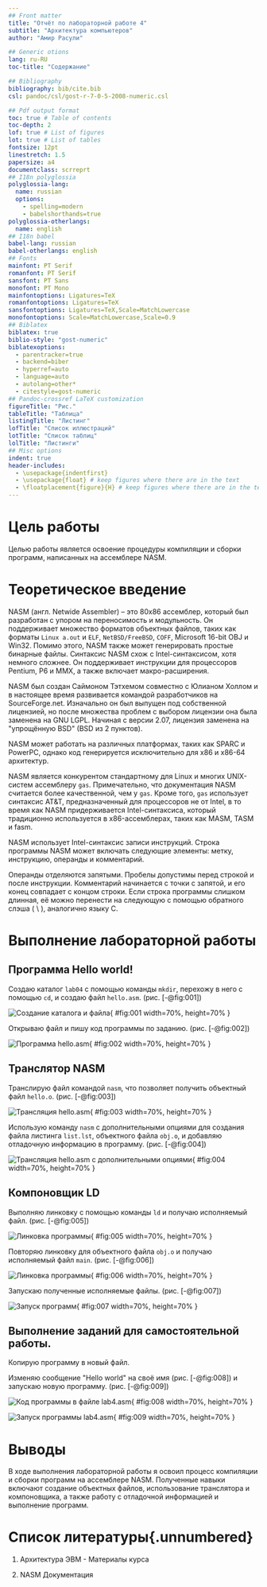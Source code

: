 ```yaml
---
## Front matter
title: "Отчёт по лабораторной работе 4"
subtitle: "Архитектура компьютеров"
author: "Амир Расули"

## Generic otions
lang: ru-RU
toc-title: "Содержание"

## Bibliography
bibliography: bib/cite.bib
csl: pandoc/csl/gost-r-7-0-5-2008-numeric.csl

## Pdf output format
toc: true # Table of contents
toc-depth: 2
lof: true # List of figures
lot: true # List of tables
fontsize: 12pt
linestretch: 1.5
papersize: a4
documentclass: scrreprt
## I18n polyglossia
polyglossia-lang:
  name: russian
  options:
	- spelling=modern
	- babelshorthands=true
polyglossia-otherlangs:
  name: english
## I18n babel
babel-lang: russian
babel-otherlangs: english
## Fonts
mainfont: PT Serif
romanfont: PT Serif
sansfont: PT Sans
monofont: PT Mono
mainfontoptions: Ligatures=TeX
romanfontoptions: Ligatures=TeX
sansfontoptions: Ligatures=TeX,Scale=MatchLowercase
monofontoptions: Scale=MatchLowercase,Scale=0.9
## Biblatex
biblatex: true
biblio-style: "gost-numeric"
biblatexoptions:
  - parentracker=true
  - backend=biber
  - hyperref=auto
  - language=auto
  - autolang=other*
  - citestyle=gost-numeric
## Pandoc-crossref LaTeX customization
figureTitle: "Рис."
tableTitle: "Таблица"
listingTitle: "Листинг"
lofTitle: "Список иллюстраций"
lotTitle: "Список таблиц"
lolTitle: "Листинги"
## Misc options
indent: true
header-includes:
  - \usepackage{indentfirst}
  - \usepackage{float} # keep figures where there are in the text
  - \floatplacement{figure}{H} # keep figures where there are in the text
---
```


# Цель работы

Целью работы является освоение процедуры компиляции и сборки программ, написанных на ассемблере NASM.

# Теоретическое введение

NASM (англ. Netwide Assembler) – это 80x86 ассемблер, который был разработан с упором на переносимость и модульность. Он поддерживает множество форматов объектных файлов, таких как форматы `Linux a.out` и `ELF`, `NetBSD/FreeBSD`, `COFF`, Microsoft 16-bit OBJ и Win32. Помимо этого, NASM также может генерировать простые бинарные файлы. Синтаксис NASM схож с Intel-синтаксисом, хотя немного сложнее. Он поддерживает инструкции для процессоров Pentium, P6 и MMX, а также включает макро-расширения.

NASM был создан Саймоном Тэтхемом совместно с Юлианом Холлом и в настоящее время развивается командой разработчиков на SourceForge.net. Изначально он был выпущен под собственной лицензией, но после множества проблем с выбором лицензии она была заменена на GNU LGPL. Начиная с версии 2.07, лицензия заменена на "упрощённую BSD" (BSD из 2 пунктов).

NASM может работать на различных платформах, таких как SPARC и PowerPC, однако код генерируется исключительно для x86 и x86-64 архитектур.

NASM является конкурентом стандартному для Linux и многих UNIX-систем ассемблеру `gas`. Примечательно, что документация NASM считается более качественной, чем у `gas`. Кроме того, `gas` использует синтаксис AT&T, предназначенный для процессоров не от Intel, в то время как NASM придерживается Intel-синтаксиса, который традиционно используется в x86-ассемблерах, таких как MASM, TASM и fasm.

NASM использует Intel-синтаксис записи инструкций. Строка программы NASM может включать следующие элементы: метку, инструкцию, операнды и комментарий.

Операнды отделяются запятыми. Пробелы допустимы перед строкой и после инструкции. Комментарий начинается с точки с запятой, и его конец совпадает с концом строки. Если строка программы слишком длинная, её можно перенести на следующую с помощью обратного слэша ( \ ), аналогично языку C.

# Выполнение лабораторной работы

## Программа Hello world!

Создаю каталог `lab04` с помощью команды `mkdir`, перехожу в него с помощью `cd`, и создаю файл `hello.asm`. (рис. [-@fig:001])

![Создание каталога и файла](image/01.png){ #fig:001 width=70%, height=70% }

Открываю файл и пишу код программы по заданию. (рис. [-@fig:002])

![Программа hello.asm](image/02.png){ #fig:002 width=70%, height=70% }

## Транслятор NASM 

Транслирую файл командой `nasm`, что позволяет получить объектный файл `hello.o`. (рис. [-@fig:003])

![Трансляция hello.asm](image/03.png){ #fig:003 width=70%, height=70% }

Использую команду `nasm` с дополнительными опциями для создания файла листинга `list.lst`, объектного файла `obj.o`, и добавляю отладочную информацию в программу. (рис. [-@fig:004])

![Трансляция hello.asm с дополнительными опциями](image/04.png){ #fig:004 width=70%, height=70% }

## Компоновщик LD

Выполняю линковку с помощью команды `ld` и получаю исполняемый файл. (рис. [-@fig:005])

![Линковка программы](image/05.png){ #fig:005 width=70%, height=70% }

Повторяю линковку для объектного файла `obj.o` и получаю исполняемый файл `main`. (рис. [-@fig:006])

![Линковка программы](image/06.png){ #fig:006 width=70%, height=70% }

Запускаю полученные исполняемые файлы. (рис. [-@fig:007])

![Запуск программ](image/07.png){ #fig:007 width=70%, height=70% }

## Выполнение заданий для самостоятельной работы.

Копирую программу в новый файл.

Изменяю сообщение "Hello world" на своё имя (рис. [-@fig:008]) и запускаю новую программу. (рис. [-@fig:009])

![Код программы в файле lab4.asm](image/08.png){ #fig:008 width=70%, height=70% }

![Запуск программы lab4.asm](image/09.png){ #fig:009 width=70%, height=70% }

# Выводы

В ходе выполнения лабораторной работы я освоил процесс компиляции и сборки программ на ассемблере NASM. Полученные навыки включают создание объектных файлов, использование транслятора и компоновщика, а также работу с отладочной информацией и выполнение программ.

# Список литературы{.unnumbered}

1. Архитектура ЭВМ - Материалы курса

2. NASM Документация